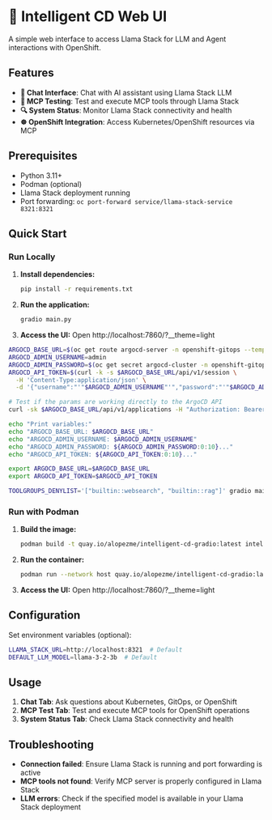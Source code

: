 # 🚀 Intelligent CD Web UI

A simple web interface to access Llama Stack for LLM and Agent interactions with OpenShift.

## Features

- **💬 Chat Interface**: Chat with AI assistant using Llama Stack LLM
- **🧪 MCP Testing**: Test and execute MCP tools through Llama Stack
- **🔍 System Status**: Monitor Llama Stack connectivity and health
- **☸️ OpenShift Integration**: Access Kubernetes/OpenShift resources via MCP

## Prerequisites

- Python 3.11+
- Podman (optional)
- Llama Stack deployment running
- Port forwarding: `oc port-forward service/llama-stack-service 8321:8321`

## Quick Start

### Run Locally

1. **Install dependencies:**
   ```bash
   pip install -r requirements.txt
   ```

2. **Run the application:**
   ```bash
   gradio main.py
   ```

3. **Access the UI:**
   Open http://localhost:7860/?__theme=light



```bash
ARGOCD_BASE_URL=$(oc get route argocd-server -n openshift-gitops --template='https://{{ .spec.host }}')
ARGOCD_ADMIN_USERNAME=admin
ARGOCD_ADMIN_PASSWORD=$(oc get secret argocd-cluster -n openshift-gitops --template='{{index .data "admin.password"}}' | base64 -d)
ARGOCD_API_TOKEN=$(curl -k -s $ARGOCD_BASE_URL/api/v1/session \
  -H 'Content-Type:application/json' \
  -d '{"username":"'"$ARGOCD_ADMIN_USERNAME"'","password":"'"$ARGOCD_ADMIN_PASSWORD"'"}' | sed -n 's/.*"token":"\([^"]*\)".*/\1/p')

# Test if the params are working directly to the ArgoCD API
curl -sk $ARGOCD_BASE_URL/api/v1/applications -H "Authorization: Bearer $ARGOCD_API_TOKEN" | jq '.items[].metadata.name' 

echo "Print variables:"
echo "ARGOCD_BASE_URL: $ARGOCD_BASE_URL"
echo "ARGOCD_ADMIN_USERNAME: $ARGOCD_ADMIN_USERNAME"
echo "ARGOCD_ADMIN_PASSWORD: ${ARGOCD_ADMIN_PASSWORD:0:10}..."
echo "ARGOCD_API_TOKEN: ${ARGOCD_API_TOKEN:0:10}..."

export ARGOCD_BASE_URL=$ARGOCD_BASE_URL
export ARGOCD_API_TOKEN=$ARGOCD_API_TOKEN

TOOLGROUPS_DENYLIST='["builtin::websearch", "builtin::rag"]' gradio main.py
```

### Run with Podman

1. **Build the image:**
   ```bash
   podman build -t quay.io/alopezme/intelligent-cd-gradio:latest intelligent-cd-app
   ```

2. **Run the container:**
   ```bash
   podman run --network host quay.io/alopezme/intelligent-cd-gradio:latest
   ```

3. **Access the UI:**
   Open http://localhost:7860/?__theme=light

## Configuration

Set environment variables (optional):
```bash
LLAMA_STACK_URL=http://localhost:8321  # Default
DEFAULT_LLM_MODEL=llama-3-2-3b  # Default
```

## Usage

1. **Chat Tab**: Ask questions about Kubernetes, GitOps, or OpenShift
2. **MCP Test Tab**: Test and execute MCP tools for OpenShift operations
3. **System Status Tab**: Check Llama Stack connectivity and health

## Troubleshooting

- **Connection failed**: Ensure Llama Stack is running and port forwarding is active
- **MCP tools not found**: Verify MCP server is properly configured in Llama Stack
- **LLM errors**: Check if the specified model is available in your Llama Stack deployment
